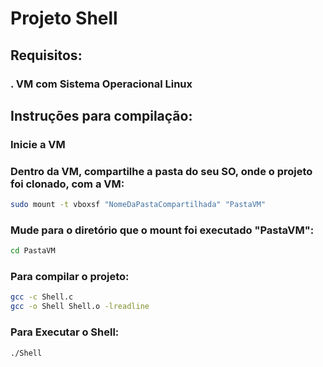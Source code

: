 # Projeto Shell

## Requisitos:

### . VM com Sistema Operacional Linux

## Instruções para compilação:

### Inicie a VM

### Dentro da VM, compartilhe a pasta do seu SO, onde o projeto foi clonado, com a VM:
```sh
sudo mount -t vboxsf "NomeDaPastaCompartilhada" "PastaVM"
```
### Mude para o diretório que o mount foi executado "PastaVM":
```sh
cd PastaVM
```
### Para compilar o projeto:
```sh
gcc -c Shell.c
gcc -o Shell Shell.o -lreadline
```

### Para Executar o Shell:
```sh
./Shell
```
